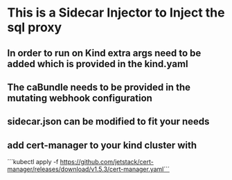 # This is a Sidecar Injector to Inject the sql proxy
## In order to run on Kind extra args need to be added which is provided in the kind.yaml
## The caBundle needs to be provided in the mutating webhook configuration
## sidecar.json can be modified to fit your needs
## add cert-manager to your kind cluster with 
´´´kubectl apply -f https://github.com/jetstack/cert-manager/releases/download/v1.5.3/cert-manager.yaml´´´
